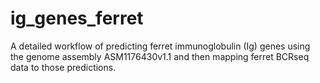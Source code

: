 # ig_genes_ferret
A detailed workflow of predicting ferret immunoglobulin (Ig) genes using the genome assembly ASM1176430v1.1 and then mapping ferret BCRseq data to those predictions.
